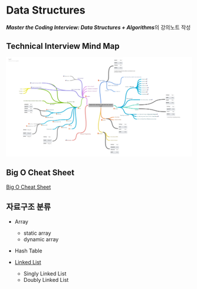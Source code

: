# Data Structures 

***Master the Coding Interview: Data Structures + Algorithms***의 강의노트 작성

## Technical Interview Mind Map

![Technical Interview Mind Map](../assets/images/Master_the_Interview_Click_here_for_Course_Link_.png)

## Big O Cheat Sheet 

[Big O Cheat Sheet](https://www.bigocheatsheet.com/)

## 자료구조 분류 

 - Array 
   - static array 
   - dynamic array 

 - Hash Table 
 
 - [Linked List](../ds/linked_list.md)
   - Singly Linked List 
   - Doubly Linked List